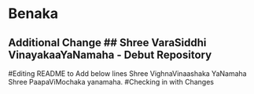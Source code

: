 # Benaka
## Additional Change ## Shree VaraSiddhi VinayakaaYaNamaha - Debut Repository
#Editing README to Add below lines 
Shree VighnaVinaashaka YaNamaha
Shree PaapaViMochaka yanamaha.
#Checking in with Changes
